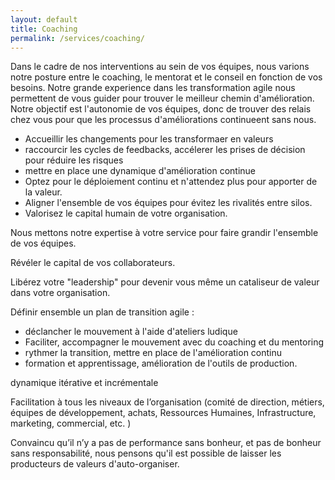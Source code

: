 ```yaml
---
layout: default
title: Coaching
permalink: /services/coaching/
---
```



Dans le cadre de nos interventions au sein de vos équipes, nous varions notre posture entre le coaching, le mentorat et le conseil en fonction de vos besoins. Notre grande experience dans les transformation agile nous permettent de vous guider pour trouver le meilleur chemin d'amélioration. Notre objectif est l'autonomie de vos équipes, donc de trouver des relais chez vous pour que les processus d'améliorations continueent sans nous.


- Accueillir les changements pour les transformaer en valeurs
- raccourcir les cycles de feedbacks, accélerer les prises de décision pour réduire les risques
- mettre en place une dynamique d'amélioration continue
- Optez pour le déploiement continu et n'attendez plus pour apporter de la valeur.
- Aligner l'ensemble de vos équipes pour évitez les rivalités entre silos.
- Valorisez le capital humain de votre organisation.

Nous mettons notre expertise à votre service pour faire grandir l'ensemble de vos équipes.

Révéler le capital de vos collaborateurs.

Libérez votre "leadership" pour devenir vous même un cataliseur de valeur dans votre organisation.

Définir ensemble un plan de transition agile :

- déclancher le mouvement à l'aide d'ateliers ludique
- Faciliter, accompagner le mouvement avec du coaching et du mentoring
- rythmer la transition, mettre en place de l'amélioration continu
- formation et apprentissage, amélioration de l'outils de production.

dynamique itérative et incrémentale

Facilitation à tous les niveaux de l’organisation (comité de direction, métiers, équipes de développement, achats, Ressources Humaines, Infrastructure, marketing, commercial, etc. )


Convaincu qu’il n’y a pas de performance sans bonheur, et pas de bonheur sans responsabilité, nous pensons qu'il est possible de laisser les producteurs de valeurs d'auto-organiser.

